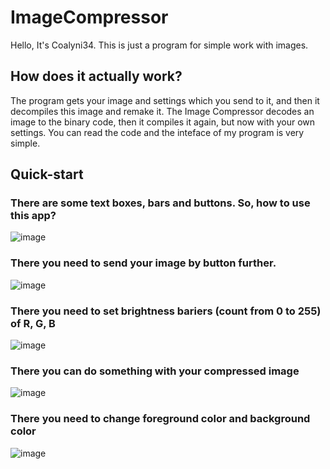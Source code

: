 # ImageCompressor
Hello, It's Coalyni34. This is just a program for simple work with images.
## How does it actually work?
The program gets your image and settings which you send to it, and then it decompiles this image and remake it.
The Image Compressor decodes an image to the binary code, then it compiles it again, but now with your own settings.
You can read the code and the inteface of my program is very simple.
## Quick-start
### There are some text boxes, bars and buttons. So, how to use this app?
![image](https://github.com/user-attachments/assets/29efa7b0-bae9-4591-95b9-74714802323c)
### There you need to send your image by button further. 
![image](https://github.com/user-attachments/assets/606fe33e-eade-4b2b-a1ff-83ce2ed66e4a)
### There you need to set brightness bariers (count from 0 to 255) of R, G, B
![image](https://github.com/user-attachments/assets/10179df2-f13c-4980-8bd4-f0284173ef94)
### There you can do something with your compressed image
![image](https://github.com/user-attachments/assets/0b6eeb14-3769-4773-bece-4753660d1b33)
### There you need to change foreground color and background color
![image](https://github.com/user-attachments/assets/f1694217-e344-4141-8d04-3ba731d085ef)

